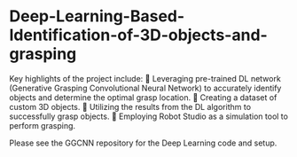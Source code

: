 # Deep-Learning-Based-Identification-of-3D-objects-and-grasping
Key highlights of the project include:
🔸 Leveraging pre-trained DL network (Generative Grasping Convolutional Neural Network) to accurately identify objects and determine the optimal grasp location.
🔸 Creating a dataset of custom 3D objects.
🔸 Utilizing the results from the DL algorithm to successfully grasp objects.
🔸 Employing Robot Studio as a simulation tool to perform grasping.

Please see the GGCNN repository for the Deep Learning code and setup.

